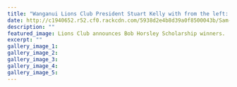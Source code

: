 ```yaml
---
title: "Wanganui Lions Club President Stuart Kelly with from the left: Sam Bridger (ex WHS 2016)...\""
date: http://c1940652.r52.cf0.rackcdn.com/5938d2e4b8d39a0f8500043b/Sam-Bridger-ex-WHS-schol-winner-RCP-1-June.jpg
description: ""
featured_image: Lions Club announces Bob Horsley Scholarship winners.
excerpt: ""
gallery_image_1: 
gallery_image_2: 
gallery_image_3: 
gallery_image_4: 
gallery_image_5: 
---
```

